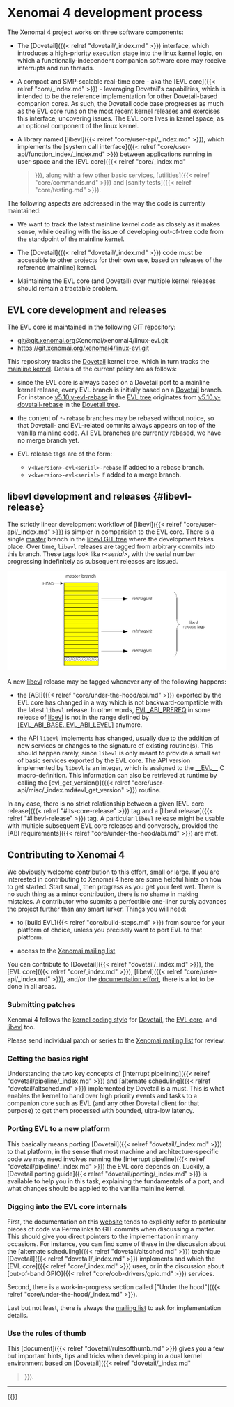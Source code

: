 # Xenomai 4 development process

The Xenomai 4 project works on three software components:

- The [Dovetail]({{< relref "dovetail/_index.md" >}}) interface, which
  introduces a high-priority execution stage into the linux kernel
  logic, on which a functionally-independent companion software core
  may receive interrupts and run threads.

- A compact and SMP-scalable real-time core - aka the [EVL core]({{<
  relref "core/_index.md" >}}) - leveraging Dovetail's capabilities,
  which is intended to be the reference implementation for other
  Dovetail-based companion cores. As such, the Dovetail code base
  progresses as much as the EVL core runs on the most recent kernel
  releases and exercises this interface, uncovering issues. The EVL
  core lives in kernel space, as an optional component of the linux
  kernel.

- A library named [libevl]({{< relref "core/user-api/_index.md" >}}),
  which implements the [system call interface]({{< relref
  "core/user-api/function_index/_index.md" >}}) between applications
  running in user-space and the [EVL core]({{< relref "core/_index.md"
  >}}), along with a few other basic services, [utilities]({{< relref
  "core/commands.md" >}}) and [sanity tests]({{< relref
  "core/testing.md" >}}).

The following aspects are addressed in the way the code is currently
maintained:

- We want to track the latest mainline kernel code as closely as it
  makes sense, while dealing with the issue of developing out-of-tree
  code from the standpoint of the mainline kernel.

- The [Dovetail]({{< relref "dovetail/_index.md" >}}) code must be
  accessible to other projects for their own use, based on releases of
  the reference (mainline) kernel.

- Maintaining the EVL core (and Dovetail) over multiple kernel
  releases should remain a tractable problem.

## EVL core development and releases

The EVL core is maintained in the following GIT repository:

  * git@git.xenomai.org:Xenomai/xenomai4/linux-evl.git
  * https://git.xenomai.org/xenomai4/linux-evl.git

This repository tracks the
[Dovetail](https://git.xenomai.org/linux-dovetail.git) kernel tree,
which in turn tracks the [mainline
kernel](git://git.kernel.org/pub/scm/linux/kernel/git/torvalds/linux-2.6.git). Details
of the current policy are as follows:

- since the EVL core is always based on a Dovetail port to a mainline
  kernel release, every EVL branch is initially based on a
  [Dovetail](https://git.xenomai.org/linux-dovetail.git) branch. For
  instance
  [v5.10.y-evl-rebase](https://git.xenomai.org/xenomai4/linux-evl/-/tree/v5.10.y-evl-rebase)
  in the [EVL tree](https://git.xenomai.org/xenomai4/linux-evl.git)
  originates from
  [v5.10.y-dovetail-rebase](https://git.xenomai.org/linux-dovetail/-/tree/v5.10.y-dovetail-rebase)
  in the [Dovetail tree](https://git.xenomai.org/linux-dovetail.git).

- the content of `*-rebase` branches may be rebased without notice, so
  that Dovetail- and EVL-related commits always appears on top of the
  vanilla mainline code. All EVL branches are currently rebased, we
  have no merge branch yet.

- EVL release tags are of the form:

  - `v<kversion>-evl<serial>-rebase` if added to a rebase branch.
  - `v<kversion>-evl<serial>` if added to a merge branch.

## libevl development and releases {#libevl-release}

The strictly linear development workflow of [libevl]({{< relref
"core/user-api/_index.md" >}}) is simpler in comparision to the EVL
core. There is a single
[master](https://git.xenomai.org/xenomai4/libevl/-/tree/master) branch
in the [libevl GIT tree](https://git.xenomai.org/xenomai4/libevl.git/)
where the development takes place. Over time, `libevl` releases are
tagged from arbitrary commits into this branch. These tags look like
_r\<serial\>_, with the serial number progressing indefinitely as
subsequent releases are issued.

![Alt text](/images/libevl-release-tags.png "libevl release tags")

A new [libevl](https://git.xenomai.org/xenomai4/libevl.git) release may be
tagged whenever any of the following happens:

- the [ABI]({{< relref "core/under-the-hood/abi.md" >}}) exported by
  the EVL core has changed in a way which is not backward-compatible
  with the latest `libevl` release. In other words,
  [EVL_ABI_PREREQ](https://git.xenomai.org/xenomai4/libevl/-/blob/d12db5d2688ca3aa06a738a924171ef5fe85c6ab/include/evl/evl.h#L25)
  in some release of
  [libevl](https://git.xenomai.org/xenomai4/libevl/-/blob/d12db5d2688ca3aa06a738a924171ef5fe85c6ab/include/evl/evl.h#L25)
  is not in the range defined by
  [\[EVL_ABI_BASE..EVL_ABI_LEVEL\]](https://git.xenomai.org/xenomai4/linux-evl/-/blob/37f57d73123c3b05b9b4f11d5cd3aa2768010dee/include/uapi/evl/control.h#L14)
  anymore.

- the API `libevl` implements has changed, usually due to the addition
  of new services or changes to the signature of existing
  routine(s). This should happen rarely, since `libevl` is only meant to
  provide a small set of basic services exported by the EVL core. The
  API version implemented by `libevl` is an integer, which is assigned
  to the
  [\_\_EVL\_\_](https://git.xenomai.org/xenomai4/libevl/-/blob/d12db5d2688ca3aa06a738a924171ef5fe85c6ab/include/evl/evl.h#L23)
  C macro-definition. This information can also be retrieved at
  runtime by calling the [evl_get_version()]({{< relref
  "core/user-api/misc/_index.md#evl_get_version" >}})
  routine.

In any case, there is no strict relationship between a given [EVL core
release]({{< relref "#lts-core-release" >}}) tag and a [libevl
release]({{< relref "#libevl-release" >}}) tag. A particular `libevl`
release might be usable with multiple subsequent EVL core releases and
conversely, provided the [ABI requirements]({{< relref
"core/under-the-hood/abi.md" >}}) are met.

## Contributing to Xenomai 4

We obviously welcome contribution to this effort, small or large. If
you are interested in contributing to Xenomai 4 here are some helpful
hints on how to get started. Start small, then progress as you get
your feet wet.  There is no such thing as a minor contribution, there
is no shame in making mistakes.  A contributor who submits a
perfectible one-liner surely advances the project further than any
smart lurker. Things you will need:

- to [build EVL]({{< relref "core/build-steps.md" >}}) from source for
  your platform of choice, unless you precisely want to port EVL to
  that platform.

- access to the [Xenomai mailing list](https://xenomai.org/mailman/listinfo/xenomai/)

You can contribute to [Dovetail]({{< relref "dovetail/_index.md" >}}),
the [EVL core]({{< relref "core/_index.md" >}}), [libevl]({{< relref
"core/user-api/_index.md" >}}), and/or the [documentation
effort](https://git.xenomai.org/xenomai4/website), there is a lot to
be done in all areas.

### Submitting patches

Xenomai 4 follows the [kernel coding
style](https://www.kernel.org/doc/html/latest/process/coding-style.html)
for [Dovetail](https://git.xenomai.org/linux-dovetail.git), the [EVL
core](https://git.xenomai.org/xenomai4/linux-evl.git), and
[libevl](https://git.xenomai.org/xenomai4/libevl.git) too.

Please send individual patch or series to the [Xenomai mailing
list](https://xenomai.org/mailman/listinfo/xenomai/) for review.

### Getting the basics right

Understanding the two key concepts of [interrupt pipelining]({{<
relref "dovetail/pipeline/_index.md" >}}) and [alternate
scheduling]({{< relref "dovetail/altsched.md" >}}) implemented by
Dovetail is a must. This is what enables the kernel to hand over high
priority events and tasks to a companion core such as EVL (and any
other Dovetail client for that purpose) to get them processed with
bounded, ultra-low latency.

### Porting EVL to a new platform

This basically means porting [Dovetail]({{< relref
"dovetail/_index.md" >}}) to that platform, in the sense that most
machine and architecture-specific code we may need involves running
the [interrupt pipeline]({{< relref "dovetail/pipeline/_index.md" >}})
the EVL core depends on. Luckily, a [Dovetail porting guide]({{<
relref "dovetail/porting/_index.md" >}}) is available to help you in
this task, explaining the fundamentals of a port, and what changes
should be applied to the vanilla mainline kernel.

### Digging into the EVL core internals

First, the documentation on this
[website](https://git.xenomai.org/xenomai4/website) tends to
explicitly refer to particular pieces of code via Permalinks to GIT
commits when discussing a matter. This should give you direct pointers
to the implementation in many occasions. For instance, you can find
some of these in the discussion about the [alternate scheduling]({{<
relref "dovetail/altsched.md" >}}) technique [Dovetail]({{< relref
"dovetail/_index.md" >}}) implements and which the [EVL core]({{<
relref "core/_index.md" >}}) uses, or in the discussion about
[out-of-band GPIO]({{< relref "core/oob-drivers/gpio.md" >}})
services.

Second, there is a work-in-progress section called ["Under the
hood"]({{< relref "core/under-the-hood/_index.md" >}}).

Last but not least, there is always the [mailing
list](https://xenomai.org/mailman/listinfo/xenomai/) to ask for
implementation details.

### Use the rules of thumb

This [document]({{< relref "dovetail/rulesofthumb.md" >}}) gives you a
few but important hints, tips and tricks when developing in a dual
kernel environment based on [Dovetail]({{< relref "dovetail/_index.md"
>}}).

---

{{<lastmodified>}}
